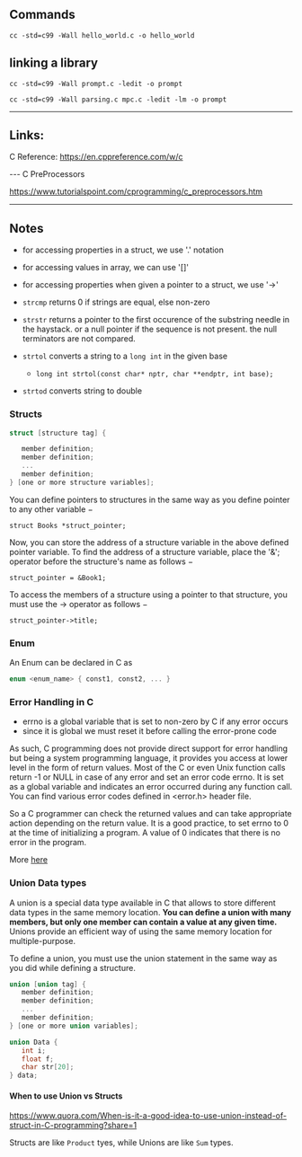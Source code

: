 ## Commands

`cc -std=c99 -Wall hello_world.c -o hello_world`

## linking a library

`cc -std=c99 -Wall prompt.c -ledit -o prompt`

`cc -std=c99 -Wall parsing.c mpc.c -ledit -lm -o prompt`

---

## Links:

C Reference: https://en.cppreference.com/w/c

--- C PreProcessors

https://www.tutorialspoint.com/cprogramming/c_preprocessors.htm


---

## Notes

- for accessing properties in a struct, we use '.' notation
- for accessing values in array, we can use '[]'
- for accessing properties when given a pointer to a struct, we use '->'

- `strcmp` returns 0 if strings are equal, else non-zero
- `strstr` returns a pointer to the first occurence of the substring needle in the haystack. or a null pointer if the sequence is not present. the null terminators are not compared.
- `strtol` converts a string to a `long int` in the given base
  - `long int strtol(const char* nptr, char **endptr, int base);`
- `strtod` converts string to double

### Structs

```c
struct [structure tag] {

   member definition;
   member definition;
   ...
   member definition;
} [one or more structure variables];
```

You can define pointers to structures in the same way as you define pointer to any other variable −

`struct Books *struct_pointer;`

Now, you can store the address of a structure variable in the above defined pointer variable. To find the address of a structure variable, place the '&'; operator before the structure's name as follows −

`struct_pointer = &Book1;`

To access the members of a structure using a pointer to that structure, you must use the → operator as follows −

`struct_pointer->title;`

### Enum

An Enum can be declared in C as

```c
enum <enum_name> { const1, const2, ... }
```

### Error Handling in C

- errno is a global variable that is set to non-zero by C if any error occurs
- since it is global we must reset it before calling the error-prone code

As such, C programming does not provide direct support for error handling but being a system programming language, it provides you access at lower level in the form of return values. Most of the C or even Unix function calls return -1 or NULL in case of any error and set an error code errno. It is set as a global variable and indicates an error occurred during any function call. You can find various error codes defined in <error.h> header file.

So a C programmer can check the returned values and can take appropriate action depending on the return value. It is a good practice, to set errno to 0 at the time of initializing a program. A value of 0 indicates that there is no error in the program.

More [here](https://www.tutorialspoint.com/cprogramming/c_error_handling.htm)

### Union Data types

A union is a special data type available in C that allows to store different data types in the same memory location.
**You can define a union with many members, but only one member can contain a value at any given time.**
Unions provide an efficient way of using the same memory location for multiple-purpose.

To define a union, you must use the union statement in the same way as you did while defining a structure.

```c
union [union tag] {
   member definition;
   member definition;
   ...
   member definition;
} [one or more union variables];

union Data {
   int i;
   float f;
   char str[20];
} data;
```

#### When to use Union vs Structs

https://www.quora.com/When-is-it-a-good-idea-to-use-union-instead-of-struct-in-C-programming?share=1

Structs are like `Product` tyes, while Unions are like `Sum` types.